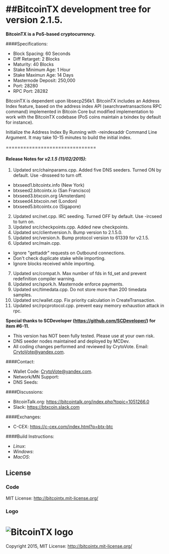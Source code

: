 ##BitcoinTX development tree for version 2.1.5.
===============================

**BitcoinTX is a PoS-based cryptocurrency.**

####Specifications:

* Block Spacing: 60 Seconds
* Diff Retarget: 2 Blocks
* Maturity: 40 Blocks
* Stake Minimum Age: 1 Hour
* Stake Maximun Age: 14 Days
* Masternode Deposit: 250,000
* Port: 28280
* RPC Port: 28282

BitcoinTX is dependent upon libsecp256k1.  BitcoinTX includes an Address Index feature, based on the address index API (searchrawtransactions RPC command) implemented in Bitcoin Core but modified implementation to work with the BitcoinTX codebase (PoS coins maintain a txindex by default for instance).

Initialize the Address Index By Running with -reindexaddr Command Line Argument.  It may take 10-15 minutes to build the initial index.

===============================
#### Release Notes for *v2.1.5 (11/02/2015)*:
1. Updated src/chainparams.cpp. Added five DNS seeders. Turned ON by default.  Use -dnsseed to turn off.
  * btxseed1.bitcointx.info (New York)
  * btxseed2.bitcointx.io (San Francisco)
  * btxseed3.btxcoin.org (Amsterdam)
  * btxseed4.btxcoin.net (London)
  * btxseed5.bitcointx.co (Sigapore)
2. Updated src/net.cpp. IRC seeding. Turned OFF by default.  Use -ircseed to turn on.
3. Updated src/checkpoints.cpp.  Added new checkpoints.
4. Updated src/clientversion.h. Bump version to 2.1.5.0.
5. Updated src/version.h. Bump protocol version to 61339 for v2.1.5. 
6. Updated src/main.cpp. 
  * Ignore "gettaddr" requests on Outbound connections.
  * Don't check duplicate stake while importing. 
  * Ignore blocks received while importing.
7. Updated src/compat.h. Max number of fds in fd_set and prevent redefinition compiler warning.
8. Updated src/spork.h. Masternode enforce payments.
9. Updated src/timedata.cpp. Do not store more than 200 timedata samples.
10. Updated src/wallet.cpp. Fix priority calculation in CreateTransaction.
11. Updated src/rpcprotocol.cpp. prevent easy memory exhaustion attack in rpc. 

**Special thanks to SCDeveloper (https://github.com/SCDeveloper/) for item #6-11.**  

* This version has NOT been fully tested.  Please use at your own risk.
* DNS seeder nodes maintained and deployed by MCDev.
* All coding changes performed and reviewed by CrytoVote. Email: CrytoVote@yandex.com.

####Contact:
* Wallet Code: CrytoVote@yandex.com.
* Network/MN Support: 
* DNS Seeds: 

####Discussions:
* BitcoinTalk.org: https://bitcointalk.org/index.php?topic=1051266.0
* Slack: https://btxcoin.slack.com

####Exchanges:
* C-CEX: https://c-cex.com/index.html?p=btx-btc

####Build Instructions:
* *Linux*:  
* *Windows*:  
* *MacOS*:  

## License

### Code
MIT License: http://bitcointx.mit-license.org/

### Logo
# ![BitcoinTX logo](https://github.com/CryptoDJ/BitcoinTX/blob/master/src/qt/res/images/about.png) 
Copyright 2015, MIT License: http://bitcointx.mit-license.org/
